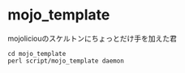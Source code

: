 mojo_template
=============

mojoliciouのスケルトンにちょっとだけ手を加えた君


```
cd mojo_template
perl script/mojo_template daemon
```
